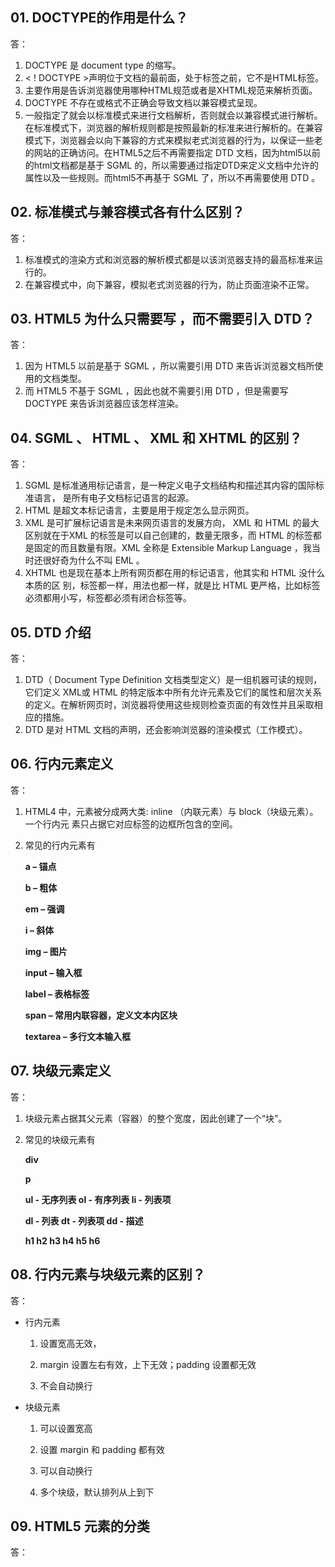 ## 01. DOCTYPE的作用是什么？

答：

1. DOCTYPE 是 document type 的缩写。
2. < ! DOCTYPE >声明位于文档的最前面，处于标签之前，它不是HTML标签。
3. 主要作用是告诉浏览器使用哪种HTML规范或者是XHTML规范来解析页面。
4. DOCTYPE 不存在或格式不正确会导致文档以兼容模式呈现。  
5. 一般指定了就会以标准模式来进行文档解析，否则就会以兼容模式进行解析。在标准模式下，浏览器的解析规则都是按照最新的标准来进行解析的。在兼容模式下，浏览器会以向下兼容的方式来模拟老式浏览器的行为，以保证一些老的网站的正确访问。在HTML5之后不再需要指定 DTD 文档，因为html5以前的html文档都是基于 SGML 的，所以需要通过指定DTD来定义文档中允许的属性以及一些规则。而html5不再基于 SGML 了，所以不再需要使用 DTD 。



## 02. 标准模式与兼容模式各有什么区别？

答：

1. 标准模式的渲染方式和浏览器的解析模式都是以该浏览器支持的最高标准来运行的。
2. 在兼容模式中，向下兼容，模拟老式浏览器的行为，防止页面渲染不正常。



## 03. HTML5 为什么只需要写 <!DOCTYPE HTML>，而不需要引入 DTD？  

答：

1. 因为 HTML5 以前是基于 SGML ，所以需要引用 DTD 来告诉浏览器文档所使用的文档类型。
2. 而 HTML5 不基于 SGML ，因此也就不需要引用 DTD ，但是需要写 DOCTYPE 来告诉浏览器应该怎样渲染。



## 04. SGML 、 HTML 、 XML 和 XHTML 的区别？  

答：

1. SGML 是标准通用标记语言，是一种定义电子文档结构和描述其内容的国际标准语言，
   是所有电子文档标记语言的起源。
2. HTML 是超文本标记语言，主要是用于规定怎么显示网页。
3. XML 是可扩展标记语言是未来网页语言的发展方向， XML 和 HTML 的最大区别就在于XML 的标签是可以自己创建的，数量无限多，而 HTML 的标签都是固定的而且数量有限。XML 全称是 Extensible Markup Language ，我当时还很好奇为什么不叫 EML 。
4. XHTML 也是现在基本上所有网页都在用的标记语言，他其实和 HTML 没什么本质的区
   别，标签都一样，用法也都一样，就是比 HTML 更严格，比如标签必须都用小写，标签都必须有闭合标签等。  



## 05. DTD 介绍

答：

1. DTD（ Document Type Definition 文档类型定义）是一组机器可读的规则，它们定义 XML或 HTML 的特定版本中所有允许元素及它们的属性和层次关系的定义。在解析网页时，浏览器将使用这些规则检查页面的有效性并且采取相应的措施。
2. DTD 是对 HTML 文档的声明，还会影响浏览器的渲染模式（工作模式）。  



## 06. 行内元素定义  

答：

1. HTML4 中，元素被分成两大类: inline （内联元素）与 block（块级元素）。一个行内元
   素只占据它对应标签的边框所包含的空间。

2. 常见的行内元素有

   **a – 锚点**

   **b – 粗体**

   **em – 强调**

   **i – 斜体**

   **img – 图片**

   **input – 输入框**

   **label – 表格标签**

   **span – 常用内联容器，定义文本内区块**

   **textarea – 多行文本输入框**



## 07. 块级元素定义  

答：

1. 块级元素占据其父元素（容器）的整个宽度，因此创建了一个“块”。

2. 常见的块级元素有

   **div**

   **p**

   **ul - 无序列表  ol - 有序列表  li - 列表项**

   **dl - 列表  dt - 列表项  dd - 描述**  

   **h1  h2  h3  h4  h5  h6**



## 08. 行内元素与块级元素的区别？  

答：

- 行内元素

  1. 设置宽高无效，

  2. margin 设置左右有效，上下无效；padding 设置都无效

  3. 不会自动换行

- 块级元素

  1. 可以设置宽高

  2. 设置 margin 和 padding 都有效

  3. 可以自动换行

  4. 多个块级，默认排列从上到下



## 09. HTML5 元素的分类

答：































